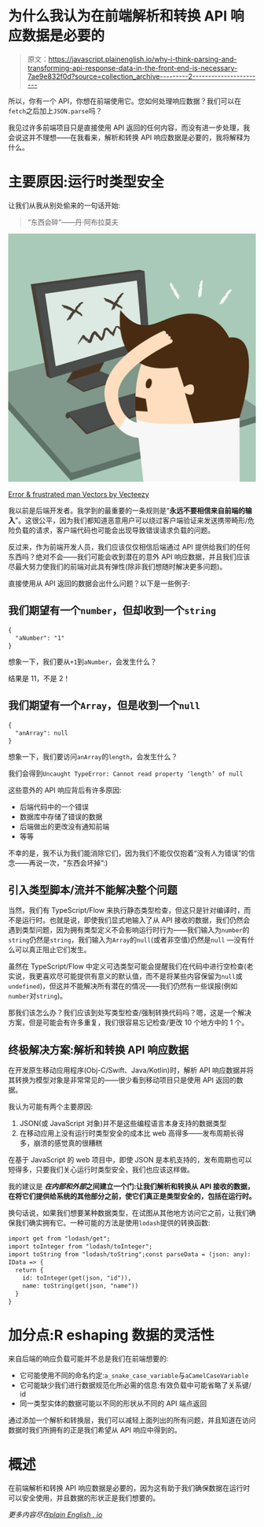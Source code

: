 # 为什么我认为在前端解析和转换 API 响应数据是必要的

> 原文：<https://javascript.plainenglish.io/why-i-think-parsing-and-transforming-api-response-data-in-the-front-end-is-necessary-7ae9e832f0d?source=collection_archive---------2----------------------->

所以，你有一个 API，你想在前端使用它。您如何处理响应数据？我们可以在`fetch`之后加上`JSON.parse`吗？

我见过许多前端项目只是直接使用 API 返回的任何内容，而没有进一步处理，我会说这并不理想——在我看来，解析和转换 API 响应数据是必要的，我将解释为什么。

# 主要原因:运行时类型安全

让我们从我从别处偷来的一句话开始:

> “东西会碎”——丹·阿布拉莫夫

![](img/a6d0126307ecc9ee509f5759ff46c41d.png)

[Error & frustrated man Vectors by Vecteezy](https://www.vecteezy.com/vector-art/629015-error-frustrated-man)

我以前是后端开发者。我学到的最重要的一条规则是“**永远不要相信来自前端的输入**”。这很公平，因为我们都知道恶意用户可以绕过客户端验证来发送携带畸形/危险负载的请求，客户端代码也可能会出现导致错误请求负载的问题。

反过来，作为前端开发人员，我们应该仅仅相信后端通过 API 提供给我们的任何东西吗？绝对不会——我们可能会收到潜在的意外 API 响应数据，并且我们应该尽最大努力使我们的前端对此具有弹性(除非我们想随时解决更多问题)。

直接使用从 API 返回的数据会出什么问题？以下是一些例子:

## 我们期望有一个`number`，但却收到一个`string`

```
{
  "aNumber": "1"
}
```

想象一下，我们要从`+1`到`aNumber`，会发生什么？

结果是 11，不是 2！

## 我们期望有一个`Array`，但是收到一个`null`

```
{
  "anArray": null
}
```

想象一下，我们要访问`anArray`的`length`，会发生什么？

我们会得到`Uncaught TypeError: Cannot read property ‘length’ of null`

这些意外的 API 响应背后有许多原因:

*   后端代码中的一个错误
*   数据库中存储了错误的数据
*   后端做出的更改没有通知前端
*   等等

不幸的是，我不认为我们能消除它们，因为我们不能仅仅抱着“没有人为错误”的信念——再说一次，“东西会坏掉”:)

## **引入类型脚本/流并不能解决整个问题**

当然，我们有 TypeScript/Flow 来执行静态类型检查，但这只是针对编译时，而不是运行时。也就是说，即使我们显式地输入了从 API 接收的数据，我们仍然会遇到类型问题，因为拥有类型定义不会影响运行时行为——我们输入为`number`的`string`仍然是`string`，我们输入为`Array`的`null`(或者非空值)仍然是`null` —没有什么可以真正阻止它们发生。

虽然在 TypeScript/Flow 中定义可选类型可能会提醒我们在代码中进行空检查(老实说，我更喜欢尽可能提供有意义的默认值，而不是将某些内容保留为`null`或`undefined`)，但这并不能解决所有潜在的情况——我们仍然有一些误报(例如`number`对`string`)。

那我们该怎么办？我们应该到处写类型检查/强制转换代码吗？嗯，这是一个解决方案，但是可能会有许多重复，我们很容易忘记检查/更改 10 个地方中的 1 个。

## 终极解决方案:解析和转换 API 响应数据

在开发原生移动应用程序(Obj-C/Swift、Java/Kotlin)时，解析 API 响应数据并将其转换为模型对象是非常常见的——很少看到移动项目只是使用 API 返回的数据。

我认为可能有两个主要原因:

1.  JSON(或 JavaScript 对象)并不是这些编程语言本身支持的数据类型
2.  在移动应用上没有运行时类型安全的成本比 web 高得多——发布周期长得多，崩溃的感觉真的很糟糕

在基于 JavaScript 的 web 项目中，即使 JSON 是本机支持的，发布周期也可以短得多，只要我们关心运行时类型安全，我们也应该这样做。

我的建议是 ***在内部和外部*之间建立一个门:让我们解析和转换从 API 接收的数据，在将它们提供给系统的其他部分之前，使它们真正是类型安全的，包括在运行时。**

换句话说，如果我们想要某种数据类型，在试图从其他地方访问它之前，让我们确保我们确实拥有它。一种可能的方法是使用`lodash`提供的转换函数:

```
import get from "lodash/get";
import toInteger from "lodash/toInteger";
import toString from "lodash/toString";const parseData = (json: any): IData => {
  return {
    id: toInteger(get(json, "id")),
    name: toString(get(json, "name"))
  }
}
```

# 加分点:R **eshaping 数据的灵活性**

来自后端的响应负载可能并不总是我们在前端想要的:

*   它可能使用不同的命名约定:`a_snake_case_variable`与`aCamelCaseVariable`
*   它可能缺少我们进行数据规范化所必需的信息:有效负载中可能省略了关系键/ id
*   同一类型实体的数据可能以不同的形状从不同的 API 端点返回

通过添加一个解析和转换层，我们可以减轻上面列出的所有问题，并且知道在访问数据时我们所拥有的正是我们希望从 API 响应中得到的。

# 概述

在前端解析和转换 API 响应数据是必要的，因为这有助于我们确保数据在运行时可以安全使用，并且数据的形状正是我们想要的。

*更多内容尽在*[*plain English . io*](http://plainenglish.io/)